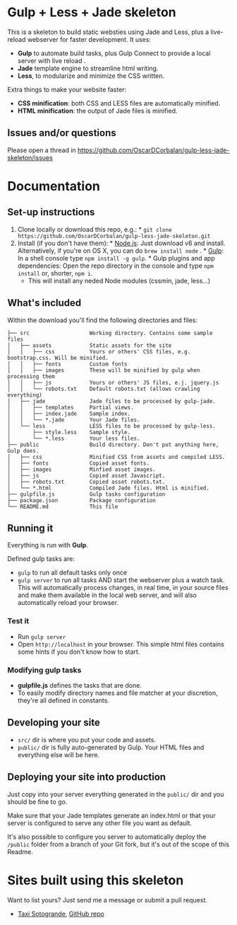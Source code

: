 ﻿# Gulp + Less + Jade skeleton

This is a skeleton to build static websties using Jade and Less, plus a live-reload webserver for faster development. It uses:
  * **Gulp** to automate build tasks, plus Gulp Connect to provide a local server with live reload .
  * **Jade** template engine to streamline html writing.
  * **Less**, to modularize and minimize the CSS written.

Extra things to make your website faster:
 * **CSS minification**: both CSS and LESS files are automatically minified.
 * **HTML minification**: the output of Jade files is minified.

## Issues and/or questions

Please open a thread in https://github.com/OscarDCorbalan/gulp-less-jade-skeleton/issues

# Documentation

## Set-up instructions

  1. Clone locally or download this repo, e.g.:
    * `git clone https://github.com/OscarDCorbalan/gulp-less-jade-skeleton.git`
  1. Install (if you don't have them):
    * [Node.js](http://nodejs.org): Just download v6 and install. Alternatively, if you're on OS X, you can do  `brew install node` .
    * [Gulp](http://gulpjs.com): In a shell console type `npm install -g gulp`.
    * Gulp plugins and app dependencies: Open the repo directory in the console and type `npm install` or, shorter, `npm i`.
	  * This will install any neded Node modules (cssmin, jade, less...)

## What's included

Within the download you'll find the following directories and files:

```
├── src                   Working directory. Contains some sample files
│   ├── assets            Static assets for the site
│   │   ├── css           Yours or others' CSS files, e.g. bootstrap.css. Will be minified.
│   │   ├── fonts         Custom fonts
│   │   ├── images        These will be minified by gulp when processing them
│   │   ├── js 	          Yours or others' JS files, e.j. jquery.js
│   │   └── robots.txt    Default robots.txt (allows crawling everything)
│   ├── jade              Jade files to be processed by gulp-jade.
│   │   ├── templates	  Partial views.
│   │   ├── index.jade	  Sample index.
│   │   └── *.jade	      Your Jade files.
│   └── less	          LESS files to be processed by gulp-less.
│       ├── style.less	  Sample style.
│       └── *.less 	      Your less files.
├── public	              Build directory. Don't put anything here, Gulp does.
│   ├── css	              Minified CSS from assets and compiled LESS.
│   ├── fonts	          Copied asset fonts.
│   ├── images	          Minfied asset images.
│   ├── js 	              Copied asset Javascript.
│   ├── robots.txt 	      Copied asset robots.txt.
│   └── *.html	          Compiled Jade files. Html is minified.
├── gulpfile.js	          Gulp tasks configuration  
├── package.json	      Package configuration  
└── README.md	          This file
```

## Running it

Everything is run with **Gulp**.

Defined gulp tasks are:
  * `gulp` to run all default tasks only once
  * `gulp server` to run all tasks AND start the webserver plus a watch task. This will automatically process changes, in real time, in your source files and make them available in the local web server, and will also automatically reload your browser.

### Test it

  * Run `gulp server`
  * Open `http://localhost` in your browser. This simple html files contains some hints if you don't know how to start.

### Modifying gulp tasks

  * **gulpfile.js** defines the tasks that are done.
  * To easily modify directory names and file matcher at your discretion, they're all defined in constants.

## Developing your site

* `src/` dir is where you put your code and assets.
* `public/` dir is fully auto-generated by Gulp. Your HTML files and everything else will be here.

## Deploying your site into production

Just copy into your server everything generated in the `public/` dir and you should be fine to go.

Make sure that your Jade templates generate an index.html or that your server is configured to serve any other file you want as default.

It's also possible to configure you server to automatically deploy the `/public` folder from a branch of your Git fork, but it's out of the scope of this Readme.


# Sites built using this skeleton

Want to list yours? Just send me a message or submit a pull request.

  * [Taxi Sotogrande](http://www.sotogrande.taxi), [GitHub repo](https://github.com/OscarDCorbalan/sotogrande.taxi)
